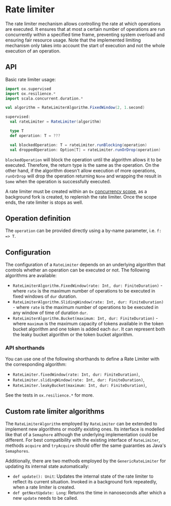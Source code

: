 # Rate limiter

The rate limiter mechanism allows controlling the rate at which operations are executed. It ensures that at most a certain number of operations are run concurrently within a specified time frame, preventing system overload and ensuring fair resource usage. Note that the implemented limiting mechanism only takes into account the start of execution and not the whole execution of an operation. 

## API

Basic rate limiter usage:

```scala mdoc:compile-only
import ox.supervised
import ox.resilience.*
import scala.concurrent.duration.*

val algorithm = RateLimiterAlgorithm.FixedWindow(2, 1.second)

supervised: 
  val rateLimiter = RateLimiter(algorithm)

  type T
  def operation: T = ???

  val blockedOperation: T = rateLimiter.runBlocking(operation)
  val droppedOperation: Option[T] = rateLimiter.runOrDrop(operation)
```

`blockedOperation` will block the operation until the algorithm allows it to be executed. Therefore, the return type is the same as the operation. On the other hand, if the algorithm doesn't allow execution of more operations, `runOrDrop` will drop the operation returning `None` and wrapping the result in `Some` when the operation is successfully executed.

A rate limiter must be created within an `Ox` [concurrency scope](../structured-concurrency/fork-join.md), as a background fork is created, to replenish the rate limiter. Once the scope ends, the rate limiter is stops as well.

## Operation definition

The `operation` can be provided directly using a by-name parameter, i.e. `f: => T`.

## Configuration

The configuration of a `RateLimiter` depends on an underlying algorithm that controls whether an operation can be executed or not. The following algorithms are available:
- `RateLimiterAlgorithm.FixedWindow(rate: Int, dur: FiniteDuration)` - where `rate` is the maximum number of operations to be executed in fixed windows of `dur` duration.
- `RateLimiterAlgorithm.SlidingWindow(rate: Int, dur: FiniteDuration)` - where `rate` is the maximum number of operations to be executed in any window of time of duration `dur`.
- `RateLimiterAlgorithm.Bucket(maximum: Int, dur: FiniteDuration)` - where `maximum` is the maximum capacity of tokens available in the token bucket algorithm and one token is added each `dur`. It can represent both the leaky bucket algorithm or the token bucket algorithm.

### API shorthands

You can use one of the following shorthands to define a Rate Limiter with the corresponding algorithm:

- `RateLimiter.fixedWindow(rate: Int, dur: FiniteDuration)`,
- `RateLimiter.slidingWindow(rate: Int, dur: FiniteDuration)`,
- `RateLimiter.leakyBucket(maximum: Int, dur: FiniteDuration)`,

See the tests in `ox.resilience.*` for more.

## Custom rate limiter algorithms

The `RateLimiterAlgorithm` employed by `RateLimiter` can be extended to implement new algorithms or modify existing ones. Its interface is modelled like that of a `Semaphore` although the underlying implementation could be different. For best compatibility with the existing interface of `RateLimiter`, methods `acquire` and `tryAcquire` should offer the same guaranties as Java's `Semaphores`.

Additionally, there are two methods employed by the `GenericRateLimiter` for updating its internal state automatically:
- `def update(): Unit`: Updates the internal state of the rate limiter to reflect its current situation. Invoked in a background fork repeatedly, when a rate limiter is created.
- `def getNextUpdate: Long`: Returns the time in nanoseconds after which a new `update` needs to be called.

